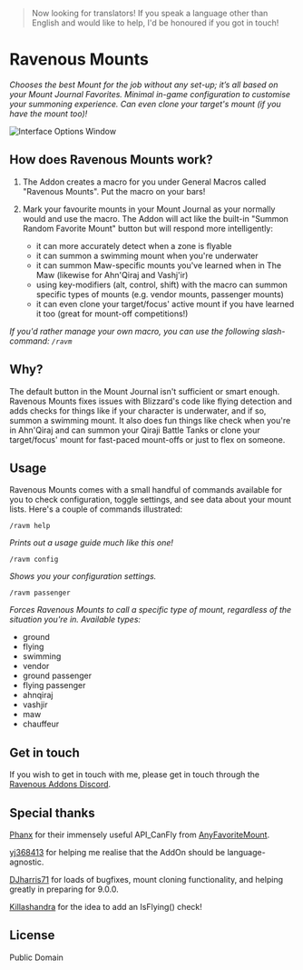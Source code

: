 > Now looking for translators! If you speak a language other than English and would like to help, I'd be honoured if you got in touch!

# Ravenous Mounts

*Chooses the best Mount for the job without any set-up; it’s all based on your Mount Journal Favorites. Minimal in-game configuration to customise your summoning experience. Can even clone your target's mount (if you have the mount too)!*

![Interface Options Window](https://cdn-wow.mmoui.com/preview/pvw73744.png)

## How does Ravenous Mounts work?

1. The Addon creates a macro for you under General Macros called "Ravenous Mounts". Put the macro on your bars!

2. Mark your favourite mounts in your Mount Journal as your normally would and use the macro. The Addon will act like the built-in "Summon Random Favorite Mount" button but will respond more intelligently:
    - it can more accurately detect when a zone is flyable
    - it can summon a swimming mount when you're underwater
    - it can summon Maw-specific mounts you've learned when in The Maw (likewise for Ahn'Qiraj and Vashj'ir)
    - using key-modifiers (alt, control, shift) with the macro can summon specific types of mounts (e.g. vendor mounts, passenger mounts)
    - it can even clone your target/focus' active mount if you have learned it too (great for mount-off competitions!)

*If you'd rather manage your own macro, you can use the following slash-command: `/ravm`*

## Why?

The default button in the Mount Journal isn't sufficient or smart enough. Ravenous Mounts fixes issues with Blizzard's code like flying detection and adds checks for things like if your character is underwater, and if so, summon a swimming mount. It also does fun things like check when you're in Ahn'Qiraj and can summon your Qiraji Battle Tanks or clone your target/focus' mount for fast-paced mount-offs or just to flex on someone.

## Usage

Ravenous Mounts comes with a small handful of commands available for you to check configuration, toggle settings, and see data about your mount lists. Here's a couple of commands illustrated:

`/ravm help`

*Prints out a usage guide much like this one!*

`/ravm config`

*Shows you your configuration settings.*

`/ravm passenger`

*Forces Ravenous Mounts to call a specific type of mount, regardless of the situation you're in. Available types:*

- ground
- flying
- swimming
- vendor
- ground passenger
- flying passenger
- ahnqiraj
- vashjir
- maw
- chauffeur

## Get in touch

If you wish to get in touch with me, please get in touch through the [Ravenous Addons Discord](https://discord.gg/dNfqnRf2fq).

## Special thanks

[Phanx](https://www.wowinterface.com/forums/member.php?userid=28751) for their immensely useful API_CanFly from [AnyFavoriteMount](https://www.wowinterface.com/downloads/info23261-AnyFavoriteMount.html).

[yj368413](https://www.wowinterface.com/forums/member.php?u=319392%22) for helping me realise that the AddOn should be language-agnostic.

[DJharris71](https://www.curseforge.com/members/djharris71) for loads of bugfixes, mount cloning functionality, and helping greatly in preparing for 9.0.0.

[Killashandra](https://www.wowinterface.com/forums/member.php?u=350162) for the idea to add an IsFlying() check!

## License

Public Domain
